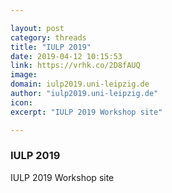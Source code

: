 ```yaml
---

layout: post
category: threads
title: "IULP 2019"
date: 2019-04-12 10:15:53
link: https://vrhk.co/2D8fAUQ
image: 
domain: iulp2019.uni-leipzig.de
author: "iulp2019.uni-leipzig.de"
icon: 
excerpt: "IULP 2019 Workshop site"

---
```


### IULP 2019

IULP 2019 Workshop site